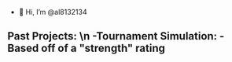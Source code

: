 - 👋 Hi, I’m @al8132134

Past Projects: \n
-Tournament Simulation:
 -Based off of a "strength" rating
-
